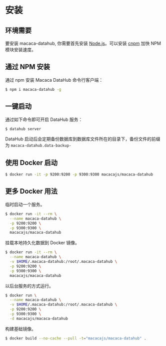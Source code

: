 # 安装

## 环境需要

要安装 macaca-datahub, 你需要首先安装 [Node.js](https://nodejs.org)。可以安装 [cnpm](https://npm.taobao.org/) 加快 NPM 模块安装速度。

## 通过 NPM 安装

通过 npm 安装 Macaca DataHub 命令行客户端：

```bash
$ npm i macaca-datahub -g
```

## 一键启动

通过如下命令即可开启 DataHub 服务：

```bash
$ datahub server
```

DataHub 启动后会定期备份数据库到数据库文件所在的目录下，备份文件的前缀为 `macaca-datahub.data-backup-`

## 使用 Docker 启动

```bash
$ docker run -it -p 9200:9200 -p 9300:9300 macacajs/macaca-datahub
```

## 更多 Docker 用法

临时启动一个服务。

```bash
$ docker run -it --rm \
  --name macaca-datahub \
  -p 9200:9200 \
  -p 9300:9300 \
  macacajs/macaca-datahub
```

挂载本地持久化数据到 Docker 镜像。

```bash
$ docker run -it --rm \
  --name macaca-datahub \
  -v $HOME/.macaca-datahub:/root/.macaca-datahub \
  -p 9200:9200 \
  -p 9300:9300 \
  macacajs/macaca-datahub
```

以后台服务的方式运行。

```bash
$ docker run \
  --name macaca-datahub \
  -v $HOME/.macaca-datahub:/root/.macaca-datahub \
  -p 9200:9200 \
  -p 9300:9300 \
  -d macacajs/macaca-datahub
```

构建基础镜像。

```bash
$ docker build --no-cache --pull -t="macacajs/macaca-datahub" .
```
